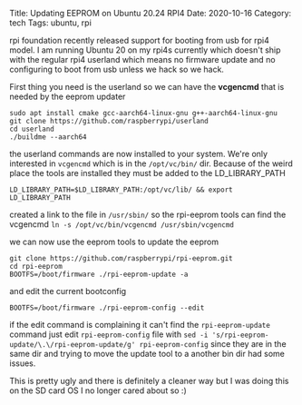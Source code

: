 Title: Updating EEPROM on Ubuntu 20.24 RPI4
Date: 2020-10-16
Category: tech
Tags: ubuntu, rpi

rpi foundation recently released support for booting from usb for rpi4 model. I am running Ubuntu 20 on my rpi4s currently which doesn't ship with the regular rpi4 userland which means no firmware update and no configuring to boot from usb unless we hack so we hack.

First thing you need is the userland so we can have the **vcgencmd** that is needed by the eeprom updater

```
sudo apt install cmake gcc-aarch64-linux-gnu g++-aarch64-linux-gnu
git clone https://github.com/raspberrypi/userland
cd userland
./buildme --aarch64
```
the userland commands are now installed to your system. We're only interested in `vcgencmd` which is in the `/opt/vc/bin/` dir. Because of the weird place the tools are installed they must be added to the LD_LIBRARY_PATH

```LD_LIBRARY_PATH=$LD_LIBRARY_PATH:/opt/vc/lib/ && export LD_LIBRARY_PATH```

created a link to the file in `/usr/sbin/` so the rpi-eeprom tools can find the vcgencmd
```ln -s /opt/vc/bin/vcgencmd /usr/sbin/vcgencmd```

we can now use the eeprom tools to update the eeprom
```
git clone https://github.com/raspberrypi/rpi-eeprom.git
cd rpi-eeprom
BOOTFS=/boot/firmware ./rpi-eeprom-update -a
```

and edit the current bootconfig 

`BOOTFS=/boot/firmware ./rpi-eeprom-config --edit` 

if the edit command is complaining it can't find the `rpi-eeprom-update` command just edit `rpi-eeprom-config` file with 
```sed -i 's/rpi-eeprom-update/\.\/rpi-eeprom-update/g' rpi-eeprom-config```
 since they are in the same dir and trying to move the update tool to a another bin dir had some issues.

This is pretty ugly and there is definitely a cleaner way but I was doing this on the SD card OS I no longer cared about so :) 
